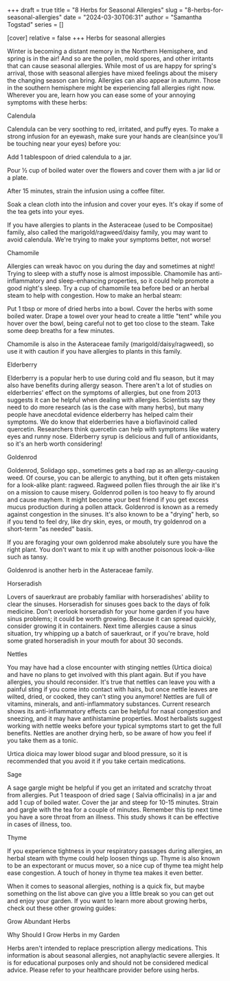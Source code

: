 +++
draft = true
title = "8 Herbs for Seasonal Allergies"
slug = "8-herbs-for-seasonal-allergies"
date = "2024-03-30T06:31"
author = "Samantha Togstad"
series = []

[cover]
relative = false
+++
Herbs for seasonal allergies



Winter is becoming a distant memory in the Northern Hemisphere, and spring is in the air! And so are the pollen, mold spores, and other irritants that can cause seasonal allergies. While most of us are happy for spring's arrival, those with seasonal allergies have mixed feelings about the misery the changing season can bring. Allergies can also appear in autumn. Those in the southern hemisphere might be experiencing fall allergies right now. Wherever you are, learn how you can ease some of your annoying symptoms with these herbs: 











Calendula 

Calendula can be very soothing to red, irritated, and puffy eyes. To make a strong infusion for an eyewash, make sure your hands are clean(since you'll be touching near your eyes) before you: 

 Add 1 tablespoon of dried calendula to a jar.

Pour ½ cup of boiled water over the flowers and cover them with a jar lid or a plate.



After 15 minutes, strain the infusion using a coffee filter.  

Soak a clean cloth into the infusion and cover your eyes. It's okay if some of the tea gets into your eyes. 

If you have allergies to plants in the Asteraceae (used to be Compositae) family, also called the marigold/ragweed/daisy family, you may want to avoid calendula. We're trying to make your symptoms better, not worse! 



Chamomile

Allergies can wreak havoc on you during the day and sometimes at night! Trying to sleep with a stuffy nose is almost impossible. Chamomile has anti-inflammatory and sleep-enhancing properties, so it could help promote a good night's sleep. Try a cup of chamomile tea before bed or an herbal steam to help with congestion. How to make an herbal steam:

Put 1 tbsp or more of dried herbs into a bowl. Cover the herbs with some boiled water. Drape a towel over your head to create a little "tent" while you hover over the bowl, being careful not to get too close to the steam. Take some deep breaths for a few minutes.  

Chamomile is also in the Asteraceae family (marigold/daisy/ragweed), so use it with caution if you have allergies to plants in this family. 



Elderberry

Elderberry is a popular herb to use during cold and flu season, but it may also have benefits during allergy season. There aren't a lot of studies on elderberries' effect on the symptoms of allergies, but one from 2013 suggests it can be helpful when dealing with allergies. Scientists say they need to do more research (as is the case with many herbs), but many people have anecdotal evidence elderberry has helped calm their symptoms. We do know that elderberries have a bioflavinoid called quercetin. Researchers think quercetin can help with symptoms like watery eyes and runny nose. Elderberry syrup is delicious and full of antioxidants, so it's an herb worth considering! 



Goldenrod

Goldenrod, Solidago spp., sometimes gets a bad rap as an allergy-causing weed. Of course, you can be allergic to anything, but it often gets mistaken for a look-alike plant: ragweed. Ragweed pollen flies through the air like it's on a mission to cause misery. Goldenrod pollen is too heavy to fly around and cause mayhem. It might become your best friend if you get excess mucus production during a pollen attack. Goldenrod is known as a remedy against congestion in the sinuses. It's also known to be a "drying" herb, so if you tend to feel dry, like dry skin, eyes, or mouth, try goldenrod on a short-term "as needed" basis.  

If you are foraging your own goldenrod make absolutely sure you have the right plant. You don't want to mix it up with another poisonous look-a-like such as tansy. 

Goldenrod is another herb in the Asteraceae family.

 

Horseradish

Lovers of sauerkraut are probably familiar with horseradishes' ability to clear the sinuses. Horseradish for sinuses goes back to the days of folk medicine. Don't overlook horseradish for your home garden if you have sinus problems; it could be worth growing. Because it can spread quickly, consider growing it in containers. Next time allergies cause a sinus situation, try whipping up a batch of sauerkraut, or if you're brave, hold some grated horseradish in your mouth for about 30 seconds. 



Nettles

You may have had a close encounter with stinging nettles (Urtica dioica) and have no plans to get involved with this plant again. But if you have allergies, you should reconsider. It's true that nettles can leave you with a painful sting if you come into contact with hairs, but once nettle leaves are wilted, dried, or cooked, they can't sting you anymore! Nettles are full of vitamins, minerals, and anti-inflammatory substances. Current research shows its anti-inflammatory effects can be helpful for nasal congestion and sneezing, and it may have antihistamine properties. Most herbalists suggest working with nettle weeks before your typical symptoms start to get the full benefits. Nettles are another drying herb, so be aware of how you feel if you take them as a tonic.

Urtica dioica may lower blood sugar and blood pressure, so it is recommended that you avoid it if you take certain medications.  



Sage

A sage gargle might be helpful if you get an irritated and scratchy throat from allergies. Put 1 teaspoon of dried sage ( Salvia officinalis) in a jar and add 1 cup of boiled water. Cover the jar and steep for 10-15 minutes. Strain and gargle with the tea for a couple of minutes. Remember this tip next time you have a sore throat from an illness. This study shows it can be effective in cases of illness, too. 

Thyme

If you experience tightness in your respiratory passages during allergies, an herbal steam with thyme could help loosen things up. Thyme is also known to be an expectorant or mucus mover, so a nice cup of thyme tea might help ease congestion. A touch of honey in thyme tea makes it even better. 



When it comes to seasonal allergies, nothing is a quick fix, but maybe something on the list above can give you a little break so you can get out and enjoy your garden. If you want to learn more about growing herbs, check out these other growing guides:



Grow Abundant Herbs

Why Should I Grow Herbs in my Garden



Herbs aren't intended to replace prescription allergy medications. This information is about seasonal allergies, not anaphylactic severe allergies. It is for educational purposes only and should not be considered medical advice. Please refer to your healthcare provider before using herbs.
